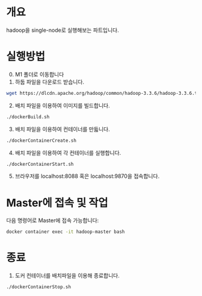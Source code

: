 # 개요
hadoop을 single-node로 실행해보는 파트입니다.

# 실행방법
0. M1 폴더로 이동합니다
1. 하둡 파일을 다운로드 받습니다.
```sh
wget https://dlcdn.apache.org/hadoop/common/hadoop-3.3.6/hadoop-3.3.6.tar.gz
```
2. 배치 파일을 이용하여 이미지를 빌드합니다.
```sh
./dockerBuild.sh
```
3. 배치 파일을 이용하여 컨테이너를 만듧니다.
```sh
./dockerContainerCreate.sh
```
4. 배치 파일을 이용하여 각 컨테이너를 실행합니다.
```sh
./dockerContainerStart.sh
```
5. 브라우저를 localhost:8088 혹은 localhost:9870을 접속합니다.

# Master에 접속 및 작업
다음 명령어로 Master에 접속 가능합니다:
```sh
docker container exec -it hadoop-master bash
```

# 종료
1. 도커 컨테이너를 배치파일을 이용해 종료합니다.
```sh
./dockerContainerStop.sh
```